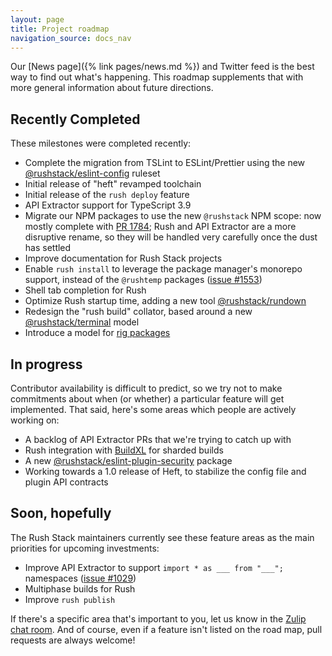 ```yaml
---
layout: page
title: Project roadmap
navigation_source: docs_nav
---
```


Our [News page]({% link pages/news.md %}) and Twitter feed is the best way to find out what's happening.
This roadmap supplements that with more general information about future directions.

## Recently Completed

These milestones were completed recently:

- Complete the migration from TSLint to ESLint/Prettier using the new [@<!---->rushstack/eslint-config](https://www.npmjs.com/package/@rushstack/eslint-config) ruleset
- Initial release of "heft" revamped toolchain
- Initial release of the `rush deploy` feature
- API Extractor support for TypeScript 3.9
- Migrate our NPM packages to use the new `@rushstack` NPM scope:  now mostly complete with
  [PR 1784](https://github.com/microsoft/rushstack/pull/1784); Rush and API Extractor are a more disruptive rename,
  so they will be handled very carefully once the dust has settled
- Improve documentation for Rush Stack projects
- Enable `rush install` to leverage the package manager's monorepo support, instead of the `@rushtemp`
  packages ([issue #1553](https://github.com/microsoft/rushstack/issues/1553))
- Shell tab completion for Rush
- Optimize Rush startup time, adding a new tool [@rushstack/rundown](https://www.npmjs.com/package/@rushstack/rundown)
- Redesign the "rush build" collator, based around a new [@rushstack/terminal](https://www.npmjs.com/package/@rushstack/terminal) model
- Introduce a model for [rig packages](https://www.npmjs.com/package/@rushstack/rig-package)

## In progress

Contributor availability is difficult to predict, so we try not to make commitments about when (or whether)
a particular feature will get implemented.  That said, here's some areas which people are actively working on:

- A backlog of API Extractor PRs that we're trying to catch up with
- Rush integration with [BuildXL](https://github.com/microsoft/BuildXL) for sharded builds
- A new [@rushstack/eslint-plugin-security](https://www.npmjs.com/package/@rushstack/eslint-plugin-security) package
- Working towards a 1.0 release of Heft, to stabilize the config file and plugin API contracts

## Soon, hopefully

The Rush Stack maintainers currently see these feature areas as the main priorities for upcoming investments:

- Improve API Extractor to support `import * as ___ from "___";` namespaces ([issue #1029](https://github.com/microsoft/rushstack/issues/1029))
- Multiphase builds for Rush
- Improve `rush publish`


If there's a specific area that's important to you, let us know in the
[Zulip chat room](https://rushstack.zulipchat.com/).
And of course, even if a feature isn't listed on the road map, pull requests are always welcome!
